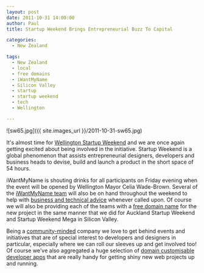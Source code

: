 ```yaml
---
layout: post
date: 2011-10-31 14:00:00
author: Paul
title: Startup Weekend Brings Entrepreneurial Buzz To Capital

categories:
  - New Zealand

tags:
  - New Zealand
  - local
  - free domains
  - iWantMyName
  - Silicon Valley
  - startup
  - startup weekend
  - tech
  - Wellington

---
```


![sw65.jpg]({{ site.images_url }}/2011-10-31-sw65.jpg)

It's almost time for [Wellington Startup Weekend](http://wellington.startupweekend.org/) and we are once again getting excited about being involved in the initiative. Startup Weekend is a global phenomenon that assists entrepreneurial designers, developers and business heads to devise, build and launch a product in the short space of 54 hours.

iWantMyName is shouting drinks for all participants on Friday evening when the event will be opened by Wellington Mayor Celia Wade-Brown. Several of the [iWantMyName team](https://iwantmyname.co.nz/about) will also be on hand throughout the weekend to help with [business and technical advice](https://iwantmyname.co.nz/blog/2011/03/startup-weekend-resources.html) whenever called upon. Of course we will also be providing each of the teams with a [free domain name](https://iwantmyname.co.nz/blog/2011/09/iwantmyname-backs-startup-weekend.html) for the new project in the same manner that we did for Auckland Startup Weekend and Startup Weekend Mega in Silicon Valley.

Being a [community-minded](https://iwantmyname.co.nz/blog/2011/10/being-good-neighbours.html) company we love to get behind events and initiatives that are of special interest to developers and designers in particular, especially where we can roll our sleeves up and get involved too! Of course we've also aggregated a huge selection of [domain customisable developer apps](https://iwantmyname.co.nz/services/developer/) that are really handy for getting shiny new web projects up and running.
